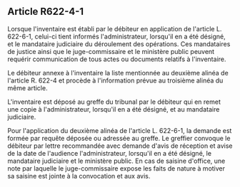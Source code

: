 Article R622-4-1
----
Lorsque l'inventaire est établi par le débiteur en application de l'article L.
622-6-1, celui-ci tient informés l'administrateur, lorsqu'il en a été désigné,
et le mandataire judiciaire du déroulement des opérations. Ces mandataires de
justice ainsi que le juge-commissaire et le ministère public peuvent requérir
communication de tous actes ou documents relatifs à l'inventaire.

Le débiteur annexe à l'inventaire la liste mentionnée au deuxième alinéa de
l'article R. 622-4 et procède à l'information prévue au troisième alinéa du même
article.

L'inventaire est déposé au greffe du tribunal par le débiteur qui en remet une
copie à l'administrateur, lorsqu'il en a été désigné, et au mandataire
judiciaire.

Pour l'application du deuxième alinéa de l'article L. 622-6-1, la demande est
formée par requête déposée ou adressée au greffe. Le greffier convoque le
débiteur par lettre recommandée avec demande d'avis de réception et avise de la
date de l'audience l'administrateur, lorsqu'il en a été désigné, le mandataire
judiciaire et le ministère public. En cas de saisine d'office, une note par
laquelle le juge-commissaire expose les faits de nature à motiver sa saisine est
jointe à la convocation et aux avis.

